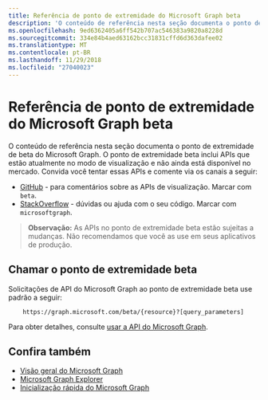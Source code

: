 ```yaml
---
title: Referência de ponto de extremidade do Microsoft Graph beta
description: 'O conteúdo de referência nesta seção documenta o ponto de extremidade de beta do Microsoft Graph. O ponto de extremidade beta inclui APIs que estão atualmente no modo de visualização e não ainda está disponível no mercado. Convida você tentar essas APIs e comente via os canais a seguir:'
ms.openlocfilehash: 9ed6362405a6ff542b707ac546383a9820a8228d
ms.sourcegitcommit: 334e84b4aed63162bcc31831cffd6d363dafee02
ms.translationtype: MT
ms.contentlocale: pt-BR
ms.lasthandoff: 11/29/2018
ms.locfileid: "27040023"
---
```

# <a name="microsoft-graph-beta-endpoint-reference"></a>Referência de ponto de extremidade do Microsoft Graph beta

O conteúdo de referência nesta seção documenta o ponto de extremidade de beta do Microsoft Graph. O ponto de extremidade beta inclui APIs que estão atualmente no modo de visualização e não ainda está disponível no mercado. Convida você tentar essas APIs e comente via os canais a seguir:

- [GitHub](https://github.com/OfficeDev/microsoft-graph-docs/issues) - para comentários sobre as APIs de visualização. Marcar com `beta`.
- [StackOverflow](https://stackoverflow.com/questions/tagged/microsoftgraph) - dúvidas ou ajuda com o seu código. Marcar com `microsoftgraph`.

> **Observação:** As APIs no ponto de extremidade beta estão sujeitas a mudanças. Não recomendamos que você as use em seus aplicativos de produção. 

## <a name="call-the-beta-endpoint"></a>Chamar o ponto de extremidade beta

Solicitações de API do Microsoft Graph ao ponto de extremidade beta use padrão a seguir:

```
    https://graph.microsoft.com/beta/{resource}?[query_parameters]
```

Para obter detalhes, consulte [usar a API do Microsoft Graph](/graph/use-the-api).

## <a name="see-also"></a>Confira também

- [Visão geral do Microsoft Graph](/graph/overview)
- [Microsoft Graph Explorer](https://developer.microsoft.com/graph/graph-explorer)
- [Inicialização rápida do Microsoft Graph](https://developer.microsoft.com/graph/quick-start)

